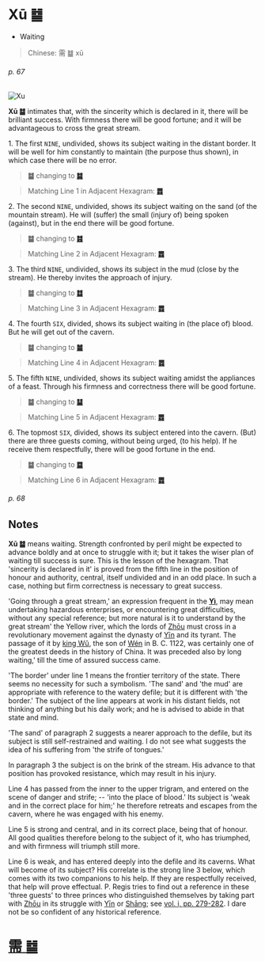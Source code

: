 # Xū ䷄

* Waiting

> Chinese: 需 ䷄ xū

###### p. 67

![Xu](https://tenetai.com/88o/shapes/05.jpg)

**Xū ䷄** intimates that, with the sincerity which is declared in it, there will be brilliant success. With firmness there will be good fortune; and it will be advantageous to cross the great stream.

1.<a name="5.1"></a> The first `NINE`, undivided, shows its subject waiting in the distant border. It will be well for him constantly to maintain (the purpose thus shown), in which case there will be no error.

> **䷄** changing to [**䷯**](e4ba95jing.md#48.1)

> Matching Line 1 in Adjacent Hexagram: [**䷅**](e8aebcsong.md#6.1)

2.<a name="5.2"></a> The second `NINE`, undivided, shows its subject waiting on the sand (of the mountain stream). He will (suffer) the small (injury of) being spoken (against), but in the end there will be good fortune.

> **䷄** changing to [**䷾**](e697a2e6b58ejiji.md#63.2)

> Matching Line 2 in Adjacent Hexagram: [**䷅**](e8aebcsong.md#6.2)

3.<a name="5.3"></a> The third `NINE`, undivided, shows its subject in the mud (close by the stream). He thereby invites the approach of injury.

> **䷄** changing to [**䷻**](e88a82jie.md#60.3)

> Matching Line 3 in Adjacent Hexagram: [**䷅**](e8aebcsong.md#6.3)

4.<a name="5.4"></a> The fourth `SIX`, divided, shows its subject waiting in (the place of) blood. But he will get out of the cavern.

> **䷄** changing to [**䷪**](e5a4acguai.md#43.4)

> Matching Line 4 in Adjacent Hexagram: [**䷅**](e8aebcsong.md#6.4)

5.<a name="5.5"></a> The fifth `NINE`, undivided, shows its subject waiting amidst the appliances of a feast. Through his firmness and correctness there will be good fortune.

> **䷄** changing to [**䷊**](e6b3b0tai.md#11.5)

> Matching Line 5 in Adjacent Hexagram: [**䷅**](e8aebcsong.md#6.5)

6.<a name="5.6"></a> The topmost `SIX`, divided, shows its subject entered into the cavern. (But) there are three guests coming, without being urged, (to his help). If he receive them respectfully, there will be good fortune in the end.

> **䷄** changing to [**䷈**](e5b08fe7959cxiaoxu.md#9.6)

> Matching Line 6 in Adjacent Hexagram: [**䷅**](e8aebcsong.md#6.6)

###### p. 68

## Notes

**Xū ䷄** means waiting. Strength confronted by peril might be expected to advance boldly and at once to struggle with it; but it takes the wiser plan of waiting till success is sure. This is the lesson of the hexagram. That 'sincerity is declared in it' is proved from the fifth line in the position of honour and authority, central, itself undivided and in an odd place. In such a case, nothing but firm correctness is necessary to great success.

'Going through a great stream,' an expression frequent in the [**Yì**](https://en.wikipedia.org/wiki/I_Ching), may mean undertaking hazardous enterprises, or encountering great difficulties, without any special reference; but more natural is it to understand by the great stream' the Yellow river, which the lords of [Zhōu](https://en.wikipedia.org/wiki/Zhou_dynasty) must cross in a revolutionary movement against the dynasty of [Yīn](https://en.wiktionary.org/wiki/殷代) and its tyrant. The passage of it by [king Wǔ](https://en.wikipedia.org/wiki/King_Wu_of_Zhou), the son of [Wén](https://en.wikipedia.org/wiki/King_Wen_of_Zhou) in B. C. 1122, was certainly one of the greatest deeds in the history of China. It was preceded also by long waiting,' till the time of assured success came.

'The border' under line 1 means the frontier territory of the state. There seems no necessity for such a symbolism. 'The sand' and 'the mud' are appropriate with reference to the watery defile; but it is different with 'the border.' The subject of the line appears at work in his distant fields, not thinking of anything but his daily work; and he is advised to abide in that state and mind.

'The sand' of paragraph 2 suggests a nearer approach to the defile, but its subject is still self-restrained and waiting. I do not see what suggests the idea of his suffering from 'the strife of tongues.'

In paragraph 3 the subject is on the brink of the stream. His advance to that position has provoked resistance, which may result in his injury.

Line 4 has passed from the inner to the upper trigram, and entered on the scene of danger and strife; -- 'into the place of blood.' Its subject is 'weak and in the correct place for him;' he therefore retreats and escapes from the cavern, where he was engaged with his enemy.

Line 5 is strong and central, and in its correct place, being that of honour. All good qualities therefore belong to the subject of it, who has triumphed, and with firmness will triumph still more.

Line 6 is weak, and has entered deeply into the defile and its caverns. What will become of its subject? His correlate is the strong line 3 below, which comes with its two companions to his help. If they are respectfully received, that help will prove effectual. P. Regis tries to find out a reference in these 'three guests' to three princes who distinguished themselves by taking part with [Zhōu](https://en.wikipedia.org/wiki/Zhou_dynasty) in its struggle with [Yīn](https://en.wiktionary.org/wiki/殷代) or [Shāng](https://en.wikipedia.org/wiki/Shang_dynasty); see [vol. i, pp. 279-282](appendix02s1.md#p-279). I dare not be so confident of any historical reference.

# [需 ䷄](e99c80xu_cn.md)
